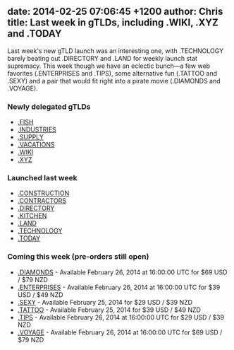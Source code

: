 date: 2014-02-25 07:06:45 +1200
author: Chris
title: Last week in gTLDs, including .WIKI, .XYZ and .TODAY
----

<!-- excerpt -->

Last week's new gTLD launch was an interesting one, with .TECHNOLOGY barely beating out .DIRECTORY and .LAND for weekly launch stat supremacy. This week though we have an eclectic bunch—a few web favorites (.ENTERPRISES and .TIPS), some alternative fun (.TATTOO and .SEXY) and a pair that would fit right into a pirate movie (.DIAMONDS and .VOYAGE).

<!-- /excerpt -->

### Newly delegated gTLDs

+ [.FISH](https://iwantmyname.com/domains/dot-fish)
+ [.INDUSTRIES](https://iwantmyname.com/domains/dot-industries)
+ [.SUPPLY](https://iwantmyname.com/domains/dot-supply)
+ [.VACATIONS](https://iwantmyname.com/domains/dot-vacations)
+ [.WIKI](https://iwantmyname.com/domains/dot-wiki)
+ [.XYZ](https://iwantmyname.com/domains/dot-xyz)

### Launched last week

+ [.CONSTRUCTION](https://iwantmyname.com/domains/dot-construction)
+ [.CONTRACTORS](https://iwantmyname.com/domains/dot-contractors)
+ [.DIRECTORY](https://iwantmyname.com/domains/dot-directory)
+ [.KITCHEN](https://iwantmyname.com/domains/dot-kitchen)
+ [.LAND](https://iwantmyname.com/domains/dot-land)
+ [.TECHNOLOGY](https://iwantmyname.com/domains/dot-technology)
+ [.TODAY](https://iwantmyname.com/domains/dot-today)

### Coming this week (pre-orders still open)

+ [.DIAMONDS](https://iwantmyname.com/domains/dot-diamonds) - Available February 26, 2014 at 16:00:00 UTC for $69 USD / $79 NZD
+ [.ENTERPRISES](https://iwantmyname.com/domains/dot-enterprises) - Available February 26, 2014 at 16:00:00 UTC for $39 USD / $49 NZD
+ [.SEXY](https://iwantmyname.com/domains/dot-sexy) - Available February 25, 2014 for $29 USD / $39 NZD
+ [.TATTOO](https://iwantmyname.com/domains/dot-tattoo) - Available February 25, 2014 for $39 USD / $49 NZD
+ [.TIPS](https://iwantmyname.com/domains/dot-tips) - Available February 26, 2014 at 16:00:00 UTC for $29 USD / $39 NZD
+ [.VOYAGE](https://iwantmyname.com/domains/dot-voyage) - Available February 26, 2014 at 16:00:00 UTC for $69 USD / $79 NZD


